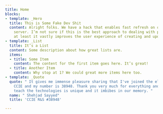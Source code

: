 ```yaml
---
title: Home
blocks:
- template: _Hero
  title: This is Some Fake Dev Shit
  content: Alright folks. We have a hack that enables fast refresh on our preview
    server. I’m not sure if this is the best approach to dealing with previews, but
    at least it vastly improves the user experience of creating and updating content.
- template: _List
  title: It’s a List
  content: Some description about how great lists are.
  items:
  - title: Some Item
    content: The content for the first item goes here. It’s great!
  - title: Another Item
    content: Why stop at 1? We could great more items here too.
- template: _Quote
  quote: " It gives me immense pleasure sharing that I've joined the elite group of
    CCIE and my number is 38948. Thank you very much for everything and the way they
    teach the technologies is unique and it imbibes in our memory. "
  name: " Shehjad Sayyed"
  title: 'CCIE R&S #38948'

---
```

